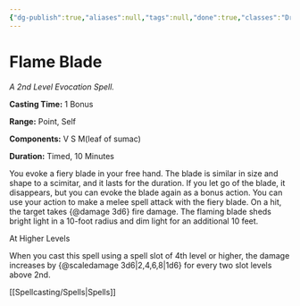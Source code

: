 ```yaml
---
{"dg-publish":true,"aliases":null,"tags":null,"done":true,"classes":"Druid,","spellLevel":2,"school":"Evocation","source":"PHB","permalink":"/spells/flame-blade/","dgHomeLink":false,"dgPassFrontmatter":true}
---
```


# Flame Blade
*A 2nd Level Evocation Spell.*

**Casting Time:** 1 Bonus

**Range:** Point, Self

**Components:** V S M(leaf of sumac)

**Duration:** Timed, 10 Minutes

You evoke a fiery blade in your free hand. The blade is similar in size and shape to a scimitar, and it lasts for the duration. If you let go of the blade, it disappears, but you can evoke the blade again as a bonus action.
You can use your action to make a melee spell attack with the fiery blade. On a hit, the target takes {@damage 3d6} fire damage.
The flaming blade sheds bright light in a 10-foot radius and dim light for an additional 10 feet.

At Higher Levels

When you cast this spell using a spell slot of 4th level or higher, the damage increases by {@scaledamage 3d6|2,4,6,8|1d6} for every two slot levels above 2nd.

[[Spellcasting/Spells|Spells]]